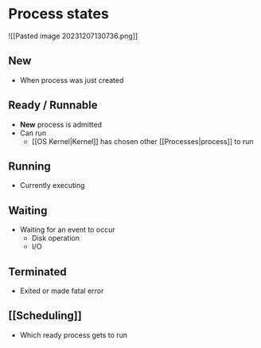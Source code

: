 # Process states
![[Pasted image 20231207130736.png]]
## New
* When process was just created
## Ready / Runnable
* **New** process is admitted
* Can run
	* [[OS Kernel|Kernel]] has chosen other [[Processes|process]] to run
## Running
* Currently executing
## Waiting
* Waiting for an event to occur
	* Disk operation
	* I/O
## Terminated
* Exited or made fatal error
## [[Scheduling]]
- Which ready process gets to run

